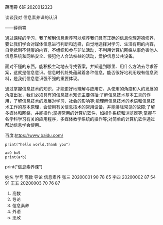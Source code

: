 薛雨霄 6班 2020012323

谈谈我对 信息素养课的认识

——薛雨霄

通过课程的学习，我了解到信息素养可以培养我们具有正确的信息伦理道德修养，要让我们学会对媒体信息进行判断和选择，自觉地选择对学习、生活有用的内容，自觉抵制不健康的内容，不组织和参与非法活动，不利用计算机网络从事危害他人信息系统和网络安全、侵犯他人合法权益的活动，爱护信息公共设备。

面对不懂的东西，能积极主动地去寻找答案，并知道到哪里、用什么方法去寻求答案，这就是信息意识。信息时代处处蕴藏着各种信息，能否很好地利用现有信息资料，是我们信息意识强不强的重要体现。



通过掌握信息技术的知识，才能更好地理解与应用它。从使用的角度和人的发展的角度出发，我们必须具有的信息技术知识主要包括:了解信息技术基本工具的作用，了解信息技术的发展对学习、社会的影响等;能理解信息技术的术语和信息技术工作的基本原理，会使用有关信息技术的常用设备，并能排除常见的故障;了解多媒体和网络，并能操作;掌握常用的计算机软件，如操作系统和浏览器等;掌握与各学科学习有关的应用程序，多媒体教学系统的操作等;对简单的计算机软件通过帮助信息学会使用。

百度:https://www.baidu.com/



    print("hello world,thank you")

    a=9 b=5
    print(a*b)

print("信息素养课")





   姓名 	   学号   	 高数 	 导论 	信息素养
   张三 	20200001	 90 	 78 	 65 
   李四 	20200002	 87 	 54 	 91 
   王五 	20200003	 70 	 76 	 87 

1. 高数
2. 导论
3. 信息素养
4. 外语
5. 思政
















